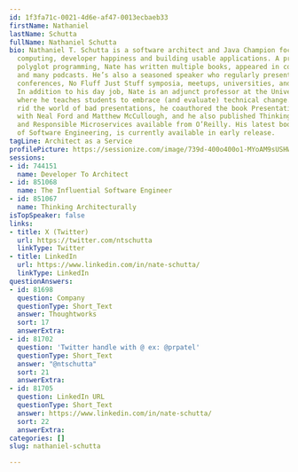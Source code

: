 ```yaml
---
id: 1f3fa71c-0021-4d6e-af47-0013ecbaeb33
firstName: Nathaniel
lastName: Schutta
fullName: Nathaniel Schutta
bio: Nathaniel T. Schutta is a software architect and Java Champion focused on cloud
  computing, developer happiness and building usable applications. A proponent of
  polyglot programming, Nate has written multiple books, appeared in countless videos
  and many podcasts. He’s also a seasoned speaker who regularly presents at worldwide
  conferences, No Fluff Just Stuff symposia, meetups, universities, and user groups.
  In addition to his day job, Nate is an adjunct professor at the University of Minnesota,
  where he teaches students to embrace (and evaluate) technical change. Driven to
  rid the world of bad presentations, he coauthored the book Presentation Patterns
  with Neal Ford and Matthew McCullough, and he also published Thinking Architecturally
  and Responsible Microservices available from O’Reilly. His latest book, Fundamentals
  of Software Engineering, is currently available in early release.
tagLine: Architect as a Service
profilePicture: https://sessionize.com/image/739d-400o400o1-MYoAM9sUSHWcAvmow2trDR.png
sessions:
- id: 744151
  name: Developer To Architect
- id: 851068
  name: The Influential Software Engineer
- id: 851067
  name: Thinking Architecturally
isTopSpeaker: false
links:
- title: X (Twitter)
  url: https://twitter.com/ntschutta
  linkType: Twitter
- title: LinkedIn
  url: https://www.linkedin.com/in/nate-schutta/
  linkType: LinkedIn
questionAnswers:
- id: 81698
  question: Company
  questionType: Short_Text
  answer: Thoughtworks
  sort: 17
  answerExtra:
- id: 81702
  question: 'Twitter handle with @ ex: @prpatel'
  questionType: Short_Text
  answer: "@ntschutta"
  sort: 21
  answerExtra:
- id: 81705
  question: LinkedIn URL
  questionType: Short_Text
  answer: https://www.linkedin.com/in/nate-schutta/
  sort: 22
  answerExtra:
categories: []
slug: nathaniel-schutta

---
```

